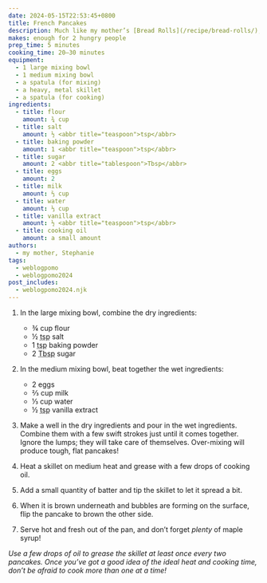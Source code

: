 ```yaml
---
date: 2024-05-15T22:53:45+0800
title: French Pancakes
description: Much like my mother’s [Bread Rolls](/recipe/bread-rolls/), these pancakes were a bit hit when I was growing up. Whenever I’m back in Canada visiting family, I always look forward to having these!
makes: enough for 2 hungry people
prep_time: 5 minutes
cooking_time: 20–30 minutes
equipment:
  - 1 large mixing bowl
  - 1 medium mixing bowl
  - a spatula (for mixing)
  - a heavy, metal skillet
  - a spatula (for cooking)
ingredients:
  - title: flour
    amount: ¾ cup
  - title: salt
    amount: ½ <abbr title="teaspoon">tsp</abbr>
  - title: baking powder
    amount: 1 <abbr title="teaspoon">tsp</abbr>
  - title: sugar
    amount: 2 <abbr title="tablespoon">Tbsp</abbr>
  - title: eggs
    amount: 2
  - title: milk
    amount: ⅔ cup
  - title: water
    amount: ⅓ cup
  - title: vanilla extract
    amount: ½ <abbr title="teaspoon">tsp</abbr>
  - title: cooking oil
    amount: a small amount
authors:
  - my mother, Stephanie
tags:
  - weblogpomo
  - weblogpomo2024
post_includes:
  - weblogpomo2024.njk
---
```


1.
    In the large mixing bowl, combine the dry ingredients:
    - ¾ cup flour
    - ½ <abbr title="teaspoon">tsp</abbr> salt
    - 1 <abbr title="teaspoon">tsp</abbr> baking powder
    - 2 <abbr title="tablespoon">Tbsp</abbr> sugar

2.
    In the medium mixing bowl, beat together the wet ingredients:
    - 2 eggs
    - ⅔ cup milk
    - ⅓ cup water
    - ½ <abbr title="teaspoon">tsp</abbr> vanilla extract

3.
    Make a well in the dry ingredients and pour in the wet ingredients. Combine them with a few swift strokes just until it comes together. Ignore the lumps; they will take care of themselves. Over-mixing will produce tough, flat pancakes!

4.
    Heat a skillet on medium heat and grease with a few drops of cooking oil.

5.
    Add a small quantity of batter and tip the skillet to let it spread a bit.

6.
    When it is brown underneath and bubbles are forming on the surface, flip the pancake to brown the other side.

7.
    Serve hot and fresh out of the pan, and don’t forget *plenty* of maple syrup!

*Use a few drops of oil to grease the skillet at least once every two pancakes. Once you’ve got a good idea of the ideal heat and cooking time, don’t be afraid to cook more than one at a time!*
